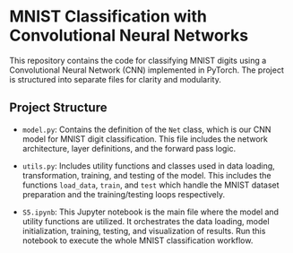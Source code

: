 # MNIST Classification with Convolutional Neural Networks

This repository contains the code for classifying MNIST digits using a Convolutional Neural Network (CNN) implemented in PyTorch. The project is structured into separate files for clarity and modularity.

## Project Structure

- `model.py`: Contains the definition of the `Net` class, which is our CNN model for MNIST digit classification. This file includes the network architecture, layer definitions, and the forward pass logic.

- `utils.py`: Includes utility functions and classes used in data loading, transformation, training, and testing of the model. This includes the functions `load_data`, `train`, and `test` which handle the MNIST dataset preparation and the training/testing loops respectively.

- `S5.ipynb`: This Jupyter notebook is the main file where the model and utility functions are utilized. It orchestrates the data loading, model initialization, training, testing, and visualization of results. Run this notebook to execute the whole MNIST classification workflow.


